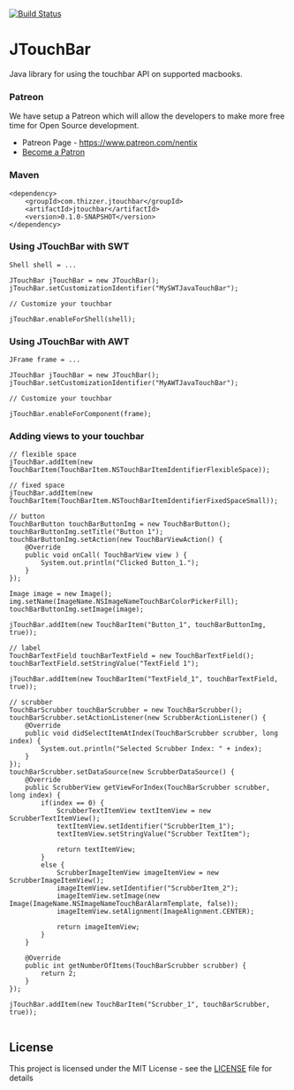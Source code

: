 [![Build Status](https://travis-ci.org/Thizzer/JTouchBar.svg?branch=master)](https://travis-ci.org/Thizzer/JTouchBar)

# JTouchBar

Java library for using the touchbar API on supported macbooks.

### Patreon

We have setup a Patreon which will allow the developers to make more free time for Open Source development. 

* Patreon Page - https://www.patreon.com/nentix
* [Become a Patron](https://www.patreon.com/bePatron?u=8554248)

### Maven

```
<dependency>
	<groupId>com.thizzer.jtouchbar</groupId>
	<artifactId>jtouchbar</artifactId>
	<version>0.1.0-SNAPSHOT</version>
</dependency>
```

### Using JTouchBar with SWT

```
Shell shell = ...

JTouchBar jTouchBar = new JTouchBar();
jTouchBar.setCustomizationIdentifier("MySWTJavaTouchBar");

// Customize your touchbar

jTouchBar.enableForShell(shell);
```

### Using JTouchBar with AWT

```
JFrame frame = ...

JTouchBar jTouchBar = new JTouchBar();
jTouchBar.setCustomizationIdentifier("MyAWTJavaTouchBar");

// Customize your touchbar

jTouchBar.enableForComponent(frame);
```

### Adding views to your touchbar

```
// flexible space
jTouchBar.addItem(new TouchBarItem(TouchBarItem.NSTouchBarItemIdentifierFlexibleSpace));

// fixed space
jTouchBar.addItem(new TouchBarItem(TouchBarItem.NSTouchBarItemIdentifierFixedSpaceSmall));

// button
TouchBarButton touchBarButtonImg = new TouchBarButton();
touchBarButtonImg.setTitle("Button 1");
touchBarButtonImg.setAction(new TouchBarViewAction() {
	@Override
	public void onCall( TouchBarView view ) {
		System.out.println("Clicked Button_1.");
	}
});

Image image = new Image();
img.setName(ImageName.NSImageNameTouchBarColorPickerFill);
touchBarButtonImg.setImage(image);

jTouchBar.addItem(new TouchBarItem("Button_1", touchBarButtonImg, true));

// label
TouchBarTextField touchBarTextField = new TouchBarTextField();
touchBarTextField.setStringValue("TextField 1");

jTouchBar.addItem(new TouchBarItem("TextField_1", touchBarTextField, true));

// scrubber
TouchBarScrubber touchBarScrubber = new TouchBarScrubber();
touchBarScrubber.setActionListener(new ScrubberActionListener() {
	@Override
	public void didSelectItemAtIndex(TouchBarScrubber scrubber, long index) {
		System.out.println("Selected Scrubber Index: " + index);
	}
});
touchBarScrubber.setDataSource(new ScrubberDataSource() {
	@Override
	public ScrubberView getViewForIndex(TouchBarScrubber scrubber, long index) {
		if(index == 0) {
			ScrubberTextItemView textItemView = new ScrubberTextItemView();
			textItemView.setIdentifier("ScrubberItem_1");
			textItemView.setStringValue("Scrubber TextItem");
			
			return textItemView;
		}
		else {
			ScrubberImageItemView imageItemView = new ScrubberImageItemView();
			imageItemView.setIdentifier("ScrubberItem_2");
			imageItemView.setImage(new Image(ImageName.NSImageNameTouchBarAlarmTemplate, false));
			imageItemView.setAlignment(ImageAlignment.CENTER);
			
			return imageItemView;
		}
	}
	
	@Override
	public int getNumberOfItems(TouchBarScrubber scrubber) {
		return 2;
	}
});

jTouchBar.addItem(new TouchBarItem("Scrubber_1", touchBarScrubber, true));


```

## License

This project is licensed under the MIT License - see the [LICENSE](LICENSE) file for details
